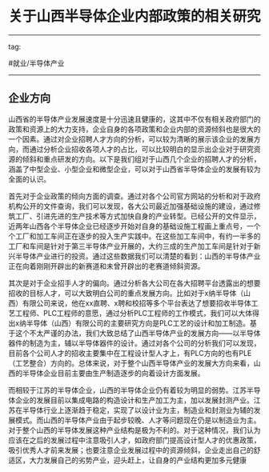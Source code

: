 # 关于山西半导体企业内部政策的相关研究
---

tag: 

#就业/半导体产业

---

## 企业方向

山西省的半导体产业发展速度是十分迅速且健康的，这其中不仅有相关政府部门的政策和资源上的大力支持，企业自身的各项政策和企业内部的资源倾斜也是很大的一个因素。通过对企业招聘人才方向的分析，可以较为清晰的展示该企业的发展方向，而通过分析企业招收各项人才的占比，可以比较明白的显示出企业对于研究资源的倾斜和重点研发的方向。以下是我们组对于山西几个企业的招聘人才的分析，涵盖了中型企业、小型企业和微型企业，可以对于山西省半导体企业的发展有较为全面的认识。

首先对于企业政策的倾向方面的调查。通过对各个公司官方网站的分析和对于政府机构公开的文件查询，我们可以发现，各大公司最近加强基础设施的建设，通过修筑工厂、引进先进的生产技术等方式加快自身的产业转型。已经公开的文件显示，近两年山西各个半导体企业已经逐步开始对自身的基础设施工程画上重点号，一个个工厂和加工车间正在逐步的投入生产实践中。在这些加工车间中，有约一半多的工厂和车间是针对于第三半导体产业开展的，大约三成的生产加工车间是针对于新兴半导体产业进行的投资。通过这些数据我们可以清楚的看到：山西的半导体产业正在向着刚刚开辟出的新赛道和未曾开辟出的老赛道倾斜资源。

其次是对于企业招手人才的偏向。通过分析各大公司在各大招聘平台透露出的想要招收的目标人才，可以大致明白公司的重点发展方向。比如对于x纳半导体（山西）有限公司来说，他在xx直聘、x聘和校招等多个平台表达了想要招收半导体工艺工程师、PLC工程师的意愿，通过分析PLC工程师的工作模式，我们可以大体得出x纳半导体（山西）有限公司的主要研究方向是PLC工艺的设计和加工制造。基于这个不太严谨的办法，我们大致总结了山西半导体产业的发展方向——以半导体器件的制造为主，辅以半导体器件的设计。通过对各个公司的分析我们可以发现，目前各个公司人才的招收主要集中在工程设计型人才上，有PLC方向的也有PLE（工艺整合）方向的。总体来说，对于整个山西半导体产业的发展大方向来看，山西的半导体企业目前主要由生产制造逐步的向着设计方面发展。

而相较于江苏的半导体企业，山西的半导体企业仍有着较为明显的弱势。江苏半导体企业的发展目前以集成电路的构造设计和生产加工为主，加以发展封测产业。江苏在半导体行业上逐渐趋于稳定，实现了以设计业为主，制造业和封测业为辅的发展模式。而山西的半导体产业由于起步较晚、人才等问题现在仍是以制造业为主。对于整个山西的半导体发展这种产业结构是极为不利的。对于这种情况，我们认为应该在之后的发展过程中注意吸引人才，如政府部门提高设计型人才的优惠政策，吸引优秀人才前来发展；也要注意企业发展过程中的资源倾斜，企业走出自己的舒适区，大力发展自己的劣势产业，迎头赶上，让自身的产业结构更加多元健康